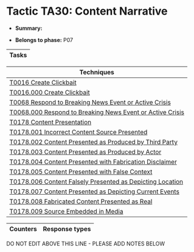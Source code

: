 # Tactic TA30: Content Narrative

* **Summary:** 

* **Belongs to phase:** P07



| Tasks |
| ----- |



| Techniques |
| ---------- |
| [T0016 Create Clickbait](../../generated_pages/techniques/T0016.md) |
| [T0016.000 Create Clickbait](../../generated_pages/techniques/T0016.000.md) |
| [T0068 Respond to Breaking News Event or Active Crisis](../../generated_pages/techniques/T0068.md) |
| [T0068.000 Respond to Breaking News Event or Active Crisis](../../generated_pages/techniques/T0068.000.md) |
| [T0178 Content Presentation](../../generated_pages/techniques/T0178.md) |
| [T0178.001 Incorrect Content Source Presented](../../generated_pages/techniques/T0178.001.md) |
| [T0178.002 Content Presented as Produced by Third Party](../../generated_pages/techniques/T0178.002.md) |
| [T0178.003 Content Presented as Produced by Actor](../../generated_pages/techniques/T0178.003.md) |
| [T0178.004 Content Presented with Fabrication Disclaimer](../../generated_pages/techniques/T0178.004.md) |
| [T0178.005 Content Presented with False Context](../../generated_pages/techniques/T0178.005.md) |
| [T0178.006 Content Falsely Presented as Depicting Location](../../generated_pages/techniques/T0178.006.md) |
| [T0178.007 Content Presented as Depicting Current Events](../../generated_pages/techniques/T0178.007.md) |
| [T0178.008 Fabricated Content Presented as Real](../../generated_pages/techniques/T0178.008.md) |
| [T0178.009 Source Embedded in Media](../../generated_pages/techniques/T0178.009.md) |



| Counters | Response types |
| -------- | -------------- |


DO NOT EDIT ABOVE THIS LINE - PLEASE ADD NOTES BELOW